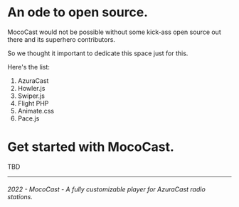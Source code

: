 # An ode to open source.

MocoCast would not be possible without some kick-ass open source out there and its superhero contributors.

So we thought it important to dedicate this space just for this.

Here's the list:

1. AzuraCast
2. Howler.js
3. Swiper.js
4. Flight PHP
5. Animate.css
6. Pace.js

# Get started with MocoCast.

TBD

---

###### 2022 - MocoCast - A fully customizable player for AzuraCast radio stations.

